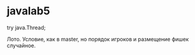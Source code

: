 # javalab5
try java.Thread;

Лото. Условие, как в master, но порядок игроков и размещение фишек случайное.
